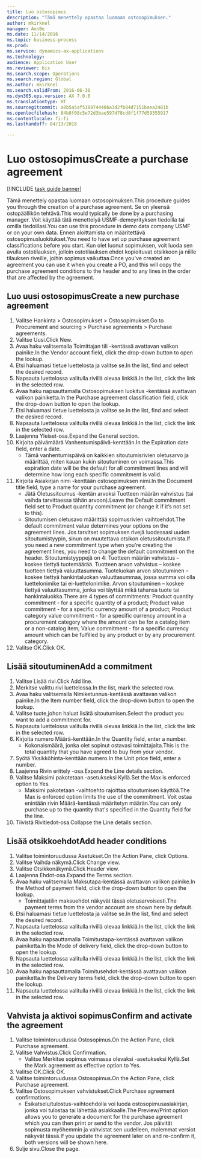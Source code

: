 ```yaml
--- 
title: Luo ostosopimus
description: "Tämä menettely opastaa luomaan ostosopimuksen."
author: mkirknel
manager: AnnBe
ms.date: 11/14/2016
ms.topic: business-process
ms.prod: 
ms.service: dynamics-ax-applications
ms.technology: 
audience: Application User
ms.reviewer: bis
ms.search.scope: Operations
ms.search.region: Global
ms.author: mkirknel
ms.search.validFrom: 2016-06-30
ms.dyn365.ops.version: AX 7.0.0
ms.translationtype: HT
ms.sourcegitcommit: a8b5a5af5108744406a3d2fb84d7151baea2481b
ms.openlocfilehash: 84b8f08c5e72d3bae597d78cd8f1f77d59355917
ms.contentlocale: fi-fi
ms.lasthandoff: 04/13/2018

---
```

# <a name="create-a-purchase-agreement"></a><span data-ttu-id="dce1b-103">Luo ostosopimus</span><span class="sxs-lookup"><span data-stu-id="dce1b-103">Create a purchase agreement</span></span>

[!INCLUDE [task guide banner](../../includes/task-guide-banner.md)]

<span data-ttu-id="dce1b-104">Tämä menettely opastaa luomaan ostosopimuksen.</span><span class="sxs-lookup"><span data-stu-id="dce1b-104">This procedure guides you through the creation of a purchase agreement.</span></span> <span data-ttu-id="dce1b-105">Se on yleensä ostopäällikön tehtävä.</span><span class="sxs-lookup"><span data-stu-id="dce1b-105">This would typically be done by a purchasing manager.</span></span> <span data-ttu-id="dce1b-106">Voit käyttää tätä menettelyä USMF-demoyrityksen tiedoilla tai omilla tiedoillasi.</span><span class="sxs-lookup"><span data-stu-id="dce1b-106">You can use this procedure in demo data company USMF or on your own data.</span></span> <span data-ttu-id="dce1b-107">Ennen aloittamista on määritettävä ostosopimusluokitukset.</span><span class="sxs-lookup"><span data-stu-id="dce1b-107">You need to have set up purchase agreement classifications before you start.</span></span> <span data-ttu-id="dce1b-108">Kun olet luonut sopimuksen, voit luoda sen avulla ostotilauksen, jolloin ostotilauksen ehdot kopioituvat otsikkoon ja niille tilauksen riveille, joihin sopimus vaikuttaa.</span><span class="sxs-lookup"><span data-stu-id="dce1b-108">Once you've created an agreement you can use it when you create a PO, and this will copy the purchase agreement conditions to the header and to any lines in the order that are affected by the agreement.</span></span>


## <a name="create-a-new-purchase-agreement"></a><span data-ttu-id="dce1b-109">Luo uusi ostosopimus</span><span class="sxs-lookup"><span data-stu-id="dce1b-109">Create a new purchase agreement</span></span>
1. <span data-ttu-id="dce1b-110">Valitse Hankinta > Ostosopimukset > Ostosopimukset.</span><span class="sxs-lookup"><span data-stu-id="dce1b-110">Go to Procurement and sourcing > Purchase agreements > Purchase agreements.</span></span>
2. <span data-ttu-id="dce1b-111">Valitse Uusi.</span><span class="sxs-lookup"><span data-stu-id="dce1b-111">Click New.</span></span>
3. <span data-ttu-id="dce1b-112">Avaa haku valitsemalla Toimittajan tili -kentässä avattavan valikon painike.</span><span class="sxs-lookup"><span data-stu-id="dce1b-112">In the Vendor account field, click the drop-down button to open the lookup.</span></span>
4. <span data-ttu-id="dce1b-113">Etsi haluamasi tietue luettelosta ja valitse se.</span><span class="sxs-lookup"><span data-stu-id="dce1b-113">In the list, find and select the desired record.</span></span>
5. <span data-ttu-id="dce1b-114">Napsauta luettelossa valitulla rivillä olevaa linkkiä.</span><span class="sxs-lookup"><span data-stu-id="dce1b-114">In the list, click the link in the selected row.</span></span>
6. <span data-ttu-id="dce1b-115">Avaa haku napsauttamalla Ostosopimuksen luokitus -kentässä avattavan valikon painiketta.</span><span class="sxs-lookup"><span data-stu-id="dce1b-115">In the Purchase agreement classification field, click the drop-down button to open the lookup.</span></span>
7. <span data-ttu-id="dce1b-116">Etsi haluamasi tietue luettelosta ja valitse se.</span><span class="sxs-lookup"><span data-stu-id="dce1b-116">In the list, find and select the desired record.</span></span>
8. <span data-ttu-id="dce1b-117">Napsauta luettelossa valitulla rivillä olevaa linkkiä.</span><span class="sxs-lookup"><span data-stu-id="dce1b-117">In the list, click the link in the selected row.</span></span>
9. <span data-ttu-id="dce1b-118">Laajenna Yleiset-osa.</span><span class="sxs-lookup"><span data-stu-id="dce1b-118">Expand the General section.</span></span>
10. <span data-ttu-id="dce1b-119">Kirjoita päivämäärä Vanhentumispäivä-kenttään.</span><span class="sxs-lookup"><span data-stu-id="dce1b-119">In the Expiration date field, enter a date.</span></span>
    * <span data-ttu-id="dce1b-120">Tämä vanhentumispäivä on kaikkien sitoutumisrivien oletusarvo ja määrittää, miten kauan kukin sitoutuminen on voimassa.</span><span class="sxs-lookup"><span data-stu-id="dce1b-120">This expiration date will be the default for all commitment lines and will determine how long each specific commitment is valid.</span></span>  
11. <span data-ttu-id="dce1b-121">Kirjoita Asiakirjan nimi -kenttään ostosopimuksen nimi.</span><span class="sxs-lookup"><span data-stu-id="dce1b-121">In the Document title field, type a name for your purchase agreement.</span></span>
    * <span data-ttu-id="dce1b-122">Jätä Oletussitoumus -kentän arvoksi Tuotteen määrän vahvistus (tai vaihda tarvittaessa tähän arvoon).</span><span class="sxs-lookup"><span data-stu-id="dce1b-122">Leave the Default commitment field set to Product quantity commitment (or change it if it’s not set to this).</span></span>  
    * <span data-ttu-id="dce1b-123">Sitoutumisen oletusavo määrittää sopimusrivien vaihtoehdot.</span><span class="sxs-lookup"><span data-stu-id="dce1b-123">The default commitment value determines your options on the agreement lines.</span></span> <span data-ttu-id="dce1b-124">Jos tarvitset sopimuksen rivejä luodessasi uuden sitoutumistyypin, sinun on muutettava otsikon oletussitoutumista.</span><span class="sxs-lookup"><span data-stu-id="dce1b-124">If you need a new commitment type when you’re creating the agreement lines, you need to change the default commitment on the header.</span></span>  <span data-ttu-id="dce1b-125">Sitoutumistyyppejä on 4: Tuotteen määrän vahvistus – koskee tiettyä tuotemäärää. Tuotteen arvon vahvistus – koskee tuotteen tiettyä valuuttasumma. Tuoteluokan arvon sitoutuminen – koskee tiettyä hankintaluokan valuuttasummaa, jossa summa voi olla luettelonimike tai ei-luettelonimike. Arvon sitoutuminen – koskee tiettyä valuuttasumma, jonka voi täyttää mikä tahansa tuote tai hankintaluokka.</span><span class="sxs-lookup"><span data-stu-id="dce1b-125">There are 4 types of commitments: Product quantity commitment - for a specific quantity of a product; Product value commitment - for a specific currency amount of a product; Product category value commitment - for a specific currency amount in a procurement category where the amount can be for a catalog item or a non-catalog item; Value commitment - for a specific currency amount which can be fulfilled by any product or by any procurement category.</span></span>  
12. <span data-ttu-id="dce1b-126">Valitse OK.</span><span class="sxs-lookup"><span data-stu-id="dce1b-126">Click OK.</span></span>

## <a name="add-a-commitment"></a><span data-ttu-id="dce1b-127">Lisää sitoutuminen</span><span class="sxs-lookup"><span data-stu-id="dce1b-127">Add a commitment</span></span>
1. <span data-ttu-id="dce1b-128">Valitse Lisää rivi.</span><span class="sxs-lookup"><span data-stu-id="dce1b-128">Click Add line.</span></span>
2. <span data-ttu-id="dce1b-129">Merkitse valittu rivi luettelossa.</span><span class="sxs-lookup"><span data-stu-id="dce1b-129">In the list, mark the selected row.</span></span>
3. <span data-ttu-id="dce1b-130">Avaa haku valitsemalla Nimiketunnus-kentässä avattavan valikon painike.</span><span class="sxs-lookup"><span data-stu-id="dce1b-130">In the Item number field, click the drop-down button to open the lookup.</span></span>
4. <span data-ttu-id="dce1b-131">Valitse tuote,johon haluat lisätä sitoutumisen.</span><span class="sxs-lookup"><span data-stu-id="dce1b-131">Select the product you want to add a commitment for.</span></span>
5. <span data-ttu-id="dce1b-132">Napsauta luettelossa valitulla rivillä olevaa linkkiä.</span><span class="sxs-lookup"><span data-stu-id="dce1b-132">In the list, click the link in the selected row.</span></span>
6. <span data-ttu-id="dce1b-133">Kirjoita numero Määrä-kenttään.</span><span class="sxs-lookup"><span data-stu-id="dce1b-133">In the Quantity field, enter a number.</span></span>
    * <span data-ttu-id="dce1b-134">Kokonaismäärä, jonka olet sopinut ostavasi toimittajalta.</span><span class="sxs-lookup"><span data-stu-id="dce1b-134">This is the total quantity that you have agreed to buy from your vendor.</span></span>  
7. <span data-ttu-id="dce1b-135">Syötä Yksikköhinta-kenttään numero.</span><span class="sxs-lookup"><span data-stu-id="dce1b-135">In the Unit price field, enter a number.</span></span>
8. <span data-ttu-id="dce1b-136">Laajenna Rivin erittely -osa.</span><span class="sxs-lookup"><span data-stu-id="dce1b-136">Expand the Line details section.</span></span>
9. <span data-ttu-id="dce1b-137">Valitse Maksimi pakotetaan -asetukseksi Kyllä.</span><span class="sxs-lookup"><span data-stu-id="dce1b-137">Set the Max is enforced option to Yes.</span></span>
    * <span data-ttu-id="dce1b-138">Maksimi pakotetaan -vaihtoehto rajoittaa sitoutumisen käyttöä.</span><span class="sxs-lookup"><span data-stu-id="dce1b-138">The Max is enforced option limits the use of the commitment.</span></span> <span data-ttu-id="dce1b-139">Voit ostaa enintään rivin Määrä-kentässä määritetyn määrän.</span><span class="sxs-lookup"><span data-stu-id="dce1b-139">You can only purchase up to the quantity that's specified in the Quantity field for the line.</span></span>  
10. <span data-ttu-id="dce1b-140">Tiivistä Rivitiedot-osa.</span><span class="sxs-lookup"><span data-stu-id="dce1b-140">Collapse the Line details section.</span></span>

## <a name="add-header-conditions"></a><span data-ttu-id="dce1b-141">Lisää otsikkoehdot</span><span class="sxs-lookup"><span data-stu-id="dce1b-141">Add header conditions</span></span>
1. <span data-ttu-id="dce1b-142">Valitse toimintoruudussa Asetukset.</span><span class="sxs-lookup"><span data-stu-id="dce1b-142">On the Action Pane, click Options.</span></span>
2. <span data-ttu-id="dce1b-143">Valitse Vaihda näkymä.</span><span class="sxs-lookup"><span data-stu-id="dce1b-143">Click Change view.</span></span>
3. <span data-ttu-id="dce1b-144">Valitse Otsikkonäkymä.</span><span class="sxs-lookup"><span data-stu-id="dce1b-144">Click Header view.</span></span>
4. <span data-ttu-id="dce1b-145">Laajenna Ehdot-osa.</span><span class="sxs-lookup"><span data-stu-id="dce1b-145">Expand the Terms section.</span></span>
5. <span data-ttu-id="dce1b-146">Avaa haku valitsemalla Maksutapa-kentässä avattavan valikon painike.</span><span class="sxs-lookup"><span data-stu-id="dce1b-146">In the Method of payment field, click the drop-down button to open the lookup.</span></span>
    * <span data-ttu-id="dce1b-147">Toimittajatilin maksuehdot näkyvät tässä oletusarvoisesti.</span><span class="sxs-lookup"><span data-stu-id="dce1b-147">The payment terms from the vendor account are shown here by default.</span></span>       
6. <span data-ttu-id="dce1b-148">Etsi haluamasi tietue luettelosta ja valitse se.</span><span class="sxs-lookup"><span data-stu-id="dce1b-148">In the list, find and select the desired record.</span></span>
7. <span data-ttu-id="dce1b-149">Napsauta luettelossa valitulla rivillä olevaa linkkiä.</span><span class="sxs-lookup"><span data-stu-id="dce1b-149">In the list, click the link in the selected row.</span></span>
8. <span data-ttu-id="dce1b-150">Avaa haku napsauttamalla Toimitustapa-kentässä avattavan valikon painiketta.</span><span class="sxs-lookup"><span data-stu-id="dce1b-150">In the Mode of delivery field, click the drop-down button to open the lookup.</span></span>
9. <span data-ttu-id="dce1b-151">Napsauta luettelossa valitulla rivillä olevaa linkkiä.</span><span class="sxs-lookup"><span data-stu-id="dce1b-151">In the list, click the link in the selected row.</span></span>
10. <span data-ttu-id="dce1b-152">Avaa haku napsauttamalla Toimitusehdot-kentässä avattavan valikon painiketta.</span><span class="sxs-lookup"><span data-stu-id="dce1b-152">In the Delivery terms field, click the drop-down button to open the lookup.</span></span>
11. <span data-ttu-id="dce1b-153">Napsauta luettelossa valitulla rivillä olevaa linkkiä.</span><span class="sxs-lookup"><span data-stu-id="dce1b-153">In the list, click the link in the selected row.</span></span>

## <a name="confirm-and-activate-the-agreement"></a><span data-ttu-id="dce1b-154">Vahvista ja aktivoi sopimus</span><span class="sxs-lookup"><span data-stu-id="dce1b-154">Confirm and activate the agreement</span></span>
1. <span data-ttu-id="dce1b-155">Valitse toimintoruudussa Ostosopimus.</span><span class="sxs-lookup"><span data-stu-id="dce1b-155">On the Action Pane, click Purchase agreement.</span></span>
2. <span data-ttu-id="dce1b-156">Valitse Vahvistus.</span><span class="sxs-lookup"><span data-stu-id="dce1b-156">Click Confirmation.</span></span>
    * <span data-ttu-id="dce1b-157">Valitse Merkitse sopimus voimassa olevaksi -asetukseksi Kyllä.</span><span class="sxs-lookup"><span data-stu-id="dce1b-157">Set the Mark agreement as effective option to Yes.</span></span>  
3. <span data-ttu-id="dce1b-158">Valitse OK.</span><span class="sxs-lookup"><span data-stu-id="dce1b-158">Click OK.</span></span>
4. <span data-ttu-id="dce1b-159">Valitse toimintoruudussa Ostosopimus.</span><span class="sxs-lookup"><span data-stu-id="dce1b-159">On the Action Pane, click Purchase agreement.</span></span>
5. <span data-ttu-id="dce1b-160">Valitse Ostosopimuksen vahvistukset.</span><span class="sxs-lookup"><span data-stu-id="dce1b-160">Click Purchase agreement confirmations.</span></span>
    * <span data-ttu-id="dce1b-161">Esikatselu/tulostus-vaihtoehdolla voi luoda ostosopimusasiakirjan, jonka voi tulostaa tai lähettää asiakkaalle.</span><span class="sxs-lookup"><span data-stu-id="dce1b-161">The Preview/Print option allows you to generate a document for the purchase agreement which you can then print or send to the vendor.</span></span> <span data-ttu-id="dce1b-162">Jos päivität sopimusta myöhemmin ja vahvistat sen uudelleen, molemmat versiot näkyvät tässä.</span><span class="sxs-lookup"><span data-stu-id="dce1b-162">If you update the agreement later on and re-confirm it, both versions will be shown here.</span></span>  
6. <span data-ttu-id="dce1b-163">Sulje sivu.</span><span class="sxs-lookup"><span data-stu-id="dce1b-163">Close the page.</span></span>


